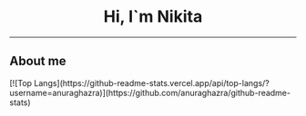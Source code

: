 <div id="header">
  <h1 align="center">Hi, I`m Nikita</h1>
</div>
<hr>
<div id="main">
  <h2>About me</h2>
  <section>
[![Top Langs](https://github-readme-stats.vercel.app/api/top-langs/?username=anuraghazra)](https://github.com/anuraghazra/github-readme-stats)
  </section>
</div>


